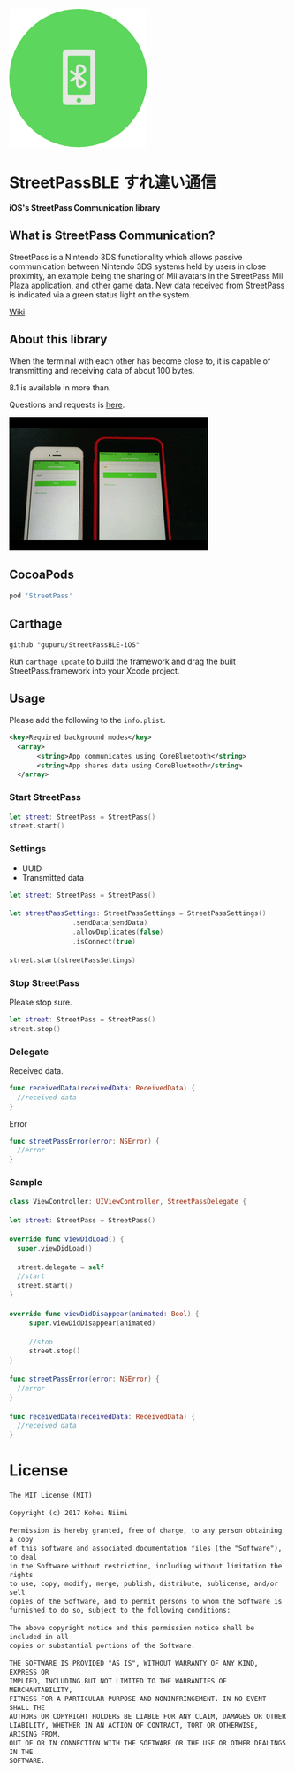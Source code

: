 ![header](https://raw.githubusercontent.com/gupuru/StreetPassBLE-iOS/assets/icon.png)

# StreetPassBLE すれ違い通信

**iOS's StreetPass Communication library**

## What is StreetPass Communication?

StreetPass is a Nintendo 3DS functionality which allows passive communication between Nintendo 3DS systems held by users in close proximity, an example being the sharing of Mii avatars in the StreetPass Mii Plaza application, and other game data. New data received from StreetPass is indicated via a green status light on the system.

[Wiki](https://en.wikipedia.org/wiki/SpotPass_and_StreetPass)

## About this library

When the terminal with each other has become close to, it is capable of transmitting and receiving data of about 100 bytes.

8.1 is available in more than.

Questions and requests is [here](https://github.com/gupuru/StreetPassBLE-iOS/issues/8).

![Animation](https://raw.githubusercontent.com/gupuru/StreetPassBLE-iOS/assets/demo.gif)

## CocoaPods

``` ruby
pod 'StreetPass'
```

## Carthage

```
github "gupuru/StreetPassBLE-iOS"
```

Run `carthage update` to build the framework and drag the built StreetPass.framework into your Xcode project.

## Usage

Please add the following to the `info.plist`.

``` xml
<key>Required background modes</key>
  <array>
       <string>App communicates using CoreBluetooth</string>
       <string>App shares data using CoreBluetooth</string>
  </array>
```

### Start StreetPass

```swift
let street: StreetPass = StreetPass()
street.start()
```

### Settings

- UUID
- Transmitted data

```swift
let street: StreetPass = StreetPass()

let streetPassSettings: StreetPassSettings = StreetPassSettings()
                .sendData(sendData)
                .allowDuplicates(false)
                .isConnect(true)
      
street.start(streetPassSettings)
```

### Stop StreetPass

Please stop sure.

```swift
let street: StreetPass = StreetPass()
street.stop()
```

### Delegate

Received data.

```swift
func receivedData(receivedData: ReceivedData) {
  //received data
}
```

Error

```swift
func streetPassError(error: NSError) {
  //error
}
```

### Sample

``` swift
class ViewController: UIViewController, StreetPassDelegate {

let street: StreetPass = StreetPass()

override func viewDidLoad() {
  super.viewDidLoad()

  street.delegate = self
  //start
  street.start()
}

override func viewDidDisappear(animated: Bool) {
     super.viewDidDisappear(animated)

     //stop
     street.stop()
}

func streetPassError(error: NSError) {
  //error
}

func receivedData(receivedData: ReceivedData) {
  //received data
}
```

# License

```
The MIT License (MIT)

Copyright (c) 2017 Kohei Niimi

Permission is hereby granted, free of charge, to any person obtaining a copy
of this software and associated documentation files (the "Software"), to deal
in the Software without restriction, including without limitation the rights
to use, copy, modify, merge, publish, distribute, sublicense, and/or sell
copies of the Software, and to permit persons to whom the Software is
furnished to do so, subject to the following conditions:

The above copyright notice and this permission notice shall be included in all
copies or substantial portions of the Software.

THE SOFTWARE IS PROVIDED "AS IS", WITHOUT WARRANTY OF ANY KIND, EXPRESS OR
IMPLIED, INCLUDING BUT NOT LIMITED TO THE WARRANTIES OF MERCHANTABILITY,
FITNESS FOR A PARTICULAR PURPOSE AND NONINFRINGEMENT. IN NO EVENT SHALL THE
AUTHORS OR COPYRIGHT HOLDERS BE LIABLE FOR ANY CLAIM, DAMAGES OR OTHER
LIABILITY, WHETHER IN AN ACTION OF CONTRACT, TORT OR OTHERWISE, ARISING FROM,
OUT OF OR IN CONNECTION WITH THE SOFTWARE OR THE USE OR OTHER DEALINGS IN THE
SOFTWARE.
```
